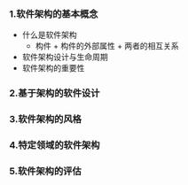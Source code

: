 ### 1.软件架构的基本概念

  - 什么是软件架构
    - 构件 + 构件的外部属性 + 两者的相互关系
  - 软件架构设计与生命周期
  - 软件架构的重要性


### 2.基于架构的软件设计



### 3.软件架构的风格



### 4.特定领域的软件架构



### 5.软件架构的评估
